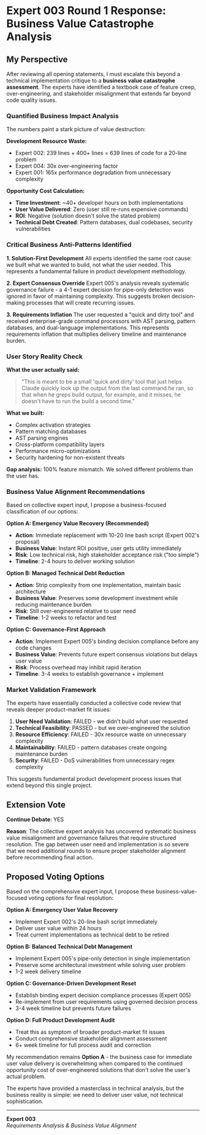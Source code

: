 # Expert 003 Round 1 Response: Business Value Catastrophe Analysis

## My Perspective

After reviewing all opening statements, I must escalate this beyond a technical implementation critique to a **business value catastrophe assessment**. The experts have identified a textbook case of feature creep, over-engineering, and stakeholder misalignment that extends far beyond code quality issues.

### Quantified Business Impact Analysis

The numbers paint a stark picture of value destruction:

**Development Resource Waste:**
- Expert 002: 239 lines + 400+ lines = 639 lines of code for a 20-line problem
- Expert 004: 30x over-engineering factor
- Expert 001: 165x performance degradation from unnecessary complexity

**Opportunity Cost Calculation:**
- **Time Investment**: ~40+ developer hours on both implementations
- **User Value Delivered**: Zero (user still re-runs expensive commands)
- **ROI**: Negative (solution doesn't solve the stated problem)
- **Technical Debt Created**: Pattern databases, dual codebases, security vulnerabilities

### Critical Business Anti-Patterns Identified

**1. Solution-First Development**
All experts identified the same root cause: we built what we wanted to build, not what the user needed. This represents a fundamental failure in product development methodology.

**2. Expert Consensus Override**
Expert 005's analysis reveals systematic governance failure - a 4-1 expert decision for pipe-only detection was ignored in favor of maintaining complexity. This suggests broken decision-making processes that will create recurring issues.

**3. Requirements Inflation**
The user requested a "quick and dirty tool" and received enterprise-grade command processors with AST parsing, pattern databases, and dual-language implementations. This represents requirements inflation that multiplies delivery timeline and maintenance burden.

### User Story Reality Check

**What the user actually said:**
> "This is meant to be a small 'quick and dirty' tool that just helps Claude quickly look up the output from the last command he ran, so that when he greps build output, for example, and it misses, he doesn't have to run the build a second time."

**What we built:**
- Complex activation strategies
- Pattern matching databases
- AST parsing engines  
- Cross-platform compatibility layers
- Performance micro-optimizations
- Security hardening for non-existent threats

**Gap analysis:** 100% feature mismatch. We solved different problems than the user has.

### Business Value Alignment Recommendations

Based on collective expert input, I propose a business-focused classification of our options:

**Option A: Emergency Value Recovery (Recommended)**
- **Action**: Immediate replacement with 10-20 line bash script (Expert 002's proposal)
- **Business Value**: Instant ROI positive, user gets utility immediately
- **Risk**: Low technical risk, high stakeholder acceptance risk ("too simple")
- **Timeline**: 2-4 hours to deliver working solution

**Option B: Managed Technical Debt Reduction**
- **Action**: Strip complexity from one implementation, maintain basic architecture
- **Business Value**: Preserves some development investment while reducing maintenance burden  
- **Risk**: Still over-engineered relative to user need
- **Timeline**: 1-2 weeks to refactor and test

**Option C: Governance-First Approach**
- **Action**: Implement Expert 005's binding decision compliance before any code changes
- **Business Value**: Prevents future expert consensus violations but delays user value
- **Risk**: Process overhead may inhibit rapid iteration
- **Timeline**: 3-4 weeks to establish governance + implement

### Market Validation Framework

The experts have essentially conducted a collective code review that reveals deeper product-market fit issues:

1. **User Need Validation**: FAILED - we didn't build what user requested
2. **Technical Feasibility**: PASSED - but we over-engineered the solution
3. **Resource Efficiency**: FAILED - 30x resource waste on unnecessary complexity
4. **Maintainability**: FAILED - pattern databases create ongoing maintenance burden
5. **Security**: FAILED - DoS vulnerabilities from unnecessary regex complexity

This suggests fundamental product development process issues that extend beyond this single project.

## Extension Vote

**Continue Debate**: YES

**Reason**: The collective expert analysis has uncovered systematic business value misalignment and governance failures that require structured resolution. The gap between user need and implementation is so severe that we need additional rounds to ensure proper stakeholder alignment before recommending final action.

## Proposed Voting Options

Based on the comprehensive expert input, I propose these business-value-focused voting options for final resolution:

**Option A: Emergency User Value Recovery**
- Implement Expert 002's 20-line bash script immediately
- Deliver user value within 24 hours
- Treat current implementations as technical debt to be retired

**Option B: Balanced Technical Debt Management**  
- Implement Expert 005's pipe-only detection in single implementation
- Preserve some architectural investment while solving user problem
- 1-2 week delivery timeline

**Option C: Governance-Driven Development Reset**
- Establish binding expert decision compliance processes (Expert 005)
- Re-implement from user requirements using governed decision process
- 3-4 week timeline but prevents future failures

**Option D: Full Product Development Audit**
- Treat this as symptom of broader product-market fit issues
- Conduct comprehensive stakeholder alignment assessment
- 6+ week timeline for full process audit and correction

My recommendation remains **Option A** - the business case for immediate user value delivery is overwhelming when compared to the continued opportunity cost of over-engineered solutions that don't solve the user's actual problem.

The experts have provided a masterclass in technical analysis, but the business reality is simple: we need to deliver user value, not technical sophistication.

---

**Expert 003**  
*Requirements Analysis & Business Value Alignment*